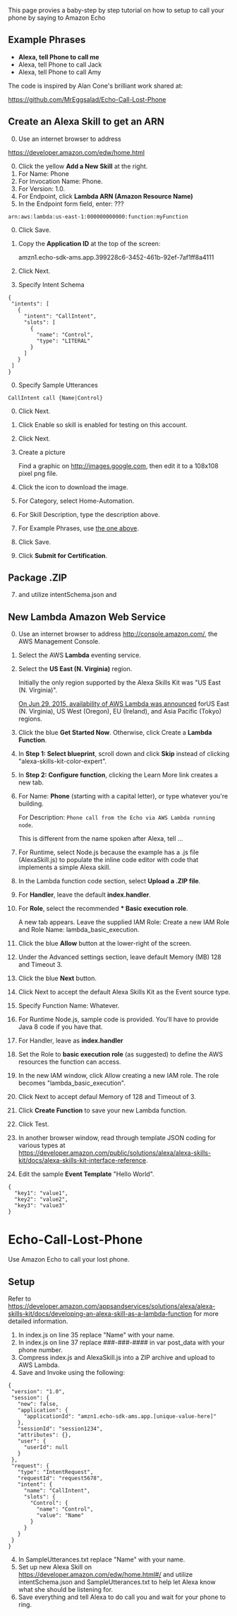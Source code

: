 This page provies a baby-step by step tutorial on how to setup to call your phone by saying to Amazon Echo

## <a name="ExamplePhrases"> Example Phrases</a>

  * <strong>Alexa, tell Phone to call me</strong>
  * Alexa, tell Phone to call Jack
  * Alexa, tell Phone to call Amy

The code is inspired by Alan Cone's brilliant work shared at:

  https://github.com/MrEggsalad/Echo-Call-Lost-Phone

## <a name="NewARN"> Create an Alexa Skill to get an ARN</a>

0. Use an internet browser to address 
  <a target="_blank" href="https://developer.amazon.com/edw/home.html#/">
  https://developer.amazon.com/edw/home.html</a>

0. Click the yellow <strong>Add a New Skill</strong> at the right.
1. For Name: Phone
2. For Invocation Name: Phone.
3. For Version: 1.0.
4. For Endpoint, click <strong>Lambda ARN (Amazon Resource Name)</strong>
5. In the Endpoint form field, enter: ???

 ``` 
arn:aws:lambda:us-east-1:000000000000:function:myFunction
 ```

0. Click Save.
0. Copy the <strong>Application ID</strong> at the top of the screen:

   amzn1.echo-sdk-ams.app.399228c6-3452-461b-92ef-7af1ff8a4111

0. Click Next.

0. <a name="IntentSchema"> Specify Intent Schema</a>

 ```
{
  "intents": [
    {
      "intent": "CallIntent",
      "slots": [
        {
          "name": "Control",
          "type": "LITERAL"
        }
      ]
    }
  ]
}
 ```
0. <a name="SampleUtterances"> Specify Sample Utterances</a>

 ```
CallIntent call {Name|Control}
 ```

0. Click Next.
1. Click Enable so skill is enabled for testing on this account.
0. Click Next.

1. <a name="CreatePicture"> Create a picture</a>

   Find a graphic on http://images.google.com, then edit it to a 108x108 pixel png file. 

0. Click the icon to download the image.
1. For Category, select Home-Automation.
2. For Skill Description, type the description above.
3. For Example Phrases, use <a href="#ExamplePhrases"> the one above</a>.
0. Click Save.
1. Click <strong>Submit for Certification</strong>.


## <a name="NewZIP"> Package .ZIP</a>

7. and utilize intentSchema.json and 



## <a name="NewLambda"> New Lambda Amazon Web Service</a>

0. Use an internet browser to address <a target="_blank" href="http://console.amazon.com/">
   http://console.amazon.com/, the AWS Management Console</a>.
0. Select the AWS <strong>Lambda</strong> eventing service.
1. Select the <strong>US East (N. Virginia)</strong> region.

    Initially the only region supported by the Alexa Skills Kit was "US East (N. Virginia)".

    <a target="_blank" href="http://aws.amazon.com/about-aws/whats-new/2015/06/aws-lambda-available-in-asia-pacific-tokyo/">
    On Jun 29, 2015, availability of AWS Lambda was announced</a>
    forUS East (N. Virginia), US West (Oregon), EU (Ireland), and Asia Pacific (Tokyo) regions.
    
0. Click the blue <strong>Get Started Now</strong>. Otherwise, click Create a <strong>Lambda Function</strong>.
0. In <strong>Step 1: Select blueprint</strong>, scroll down and click <strong>Skip</strong>
   instead of clicking "alexa-skills-kit-color-expert".
0. In <strong>Step 2: Configure function</strong>, clicking the Learn More link creates a new tab.
0. For Name: <strong>Phone</strong> (starting with a capital letter), or type whatever you're building.

   For Description: `Phone call from the Echo via AWS Lambda running node`.
   
   This is different from the name spoken after Alexa, tell ...
   
0. For Runtime, select Node.js because the example has a .js file (AlexaSkill.js)
   to populate the inline code editor with code that implements a simple Alexa skill.
0. In the Lambda function code section, select <strong>Upload a .ZIP file</strong>.
1. For <strong>Handler</strong>, leave the default <strong>index.handler</strong>.
0. For <strong>Role</strong>, select the recommended <strong>* Basic execution role</strong>.

   A new tab appears. Leave the supplied IAM Role: Create a new IAM Role and Role Name: lambda_basic_execution.
   
0. Click the blue <strong>Allow</strong> button at the lower-right of the screen.
0. Under the Advanced settings section, leave default Memory (MB) 128 and Timeout 3.
0. Click the blue <strong>Next</strong> button.


0. Click Next to accept the default Alexa Skills Kit as the Event source type.
0. Specify Function Name: Whatever.
0. For Runtime Node.js, sample code is provided. You'll have to provide Java 8 code if you have that.
1. For Handler, leave as <strong>index.handler</strong>
0. Set the Role to <strong>basic execution role</strong> (as suggested) to define the AWS resources the function can access.
1. In the new IAM window, click Allow creating a new IAM role. The role becomes "lambda_basic_execution".
2. Click Next to accept defaul Memory of 128 and Timeout of 3.
2. Click <strong>Create Function</strong> to save your new Lambda function.
0. Click Test.
1. In another browser window, read through template JSON coding for various types at  https://developer.amazon.com/public/solutions/alexa/alexa-skills-kit/docs/alexa-skills-kit-interface-reference.
1. Edit the sample <strong>Event Template</strong> "Hello World".

```
{
  "key1": "value1",
  "key2": "value2",
  "key3": "value3"
}
```

# Echo-Call-Lost-Phone
Use Amazon Echo to call your lost phone.

## Setup

Refer to https://developer.amazon.com/appsandservices/solutions/alexa/alexa-skills-kit/docs/developing-an-alexa-skill-as-a-lambda-function for more detailed information.

1. In index.js on line 35 replace "Name" with your name.
2. In index.js on line 37 replace ###-###-#### in var post_data with your phone number.
3. Compress index.js and AlexaSkill.js into a ZIP archive and upload to AWS Lambda.
4. Save and Invoke using the following:

 ```
{
  "version": "1.0",
  "session": {
    "new": false,
    "application": {
      "applicationId": "amzn1.echo-sdk-ams.app.[unique-value-here]"
    },
    "sessionId": "session1234",
    "attributes": {},
    "user": {
      "userId": null
    }
  },
  "request": {
    "type": "IntentRequest",
    "requestId": "request5678",
    "intent": {
      "name": "CallIntent",
      "slots": {
        "Control": {
          "name": "Control",
          "value": "Name"
        }
      }
    }
  }
}
 ```

4. In SampleUtterances.txt replace "Name" with your name.
5. Set up new Alexa Skill on https://developer.amazon.com/edw/home.html#/ and utilize intentSchema.json and SampleUtterances.txt to help let Alexa know what she should be listening for.
6. Save everything and tell Alexa to do call you and wait for your phone to ring.

